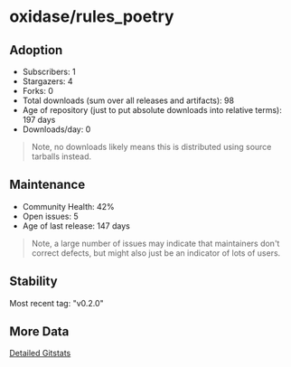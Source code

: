 # oxidase/rules_poetry

## Adoption

- Subscribers: 1
- Stargazers: 4
- Forks: 0
- Total downloads (sum over all releases and artifacts): 98
- Age of repository (just to put absolute downloads into relative terms): 197 days
- Downloads/day: 0

> Note, no downloads likely means this is distributed using source tarballs instead.

## Maintenance

- Community Health: 42%
- Open issues: 5
- Age of last release: 147 days

> Note, a large number of issues may indicate that maintainers don't correct defects, but might also
> just be an indicator of lots of users.

## Stability

Most recent tag: "v0.2.0"

## More Data

[Detailed Gitstats](/bazel-catalog/gitstats/oxidase/rules_poetry)

